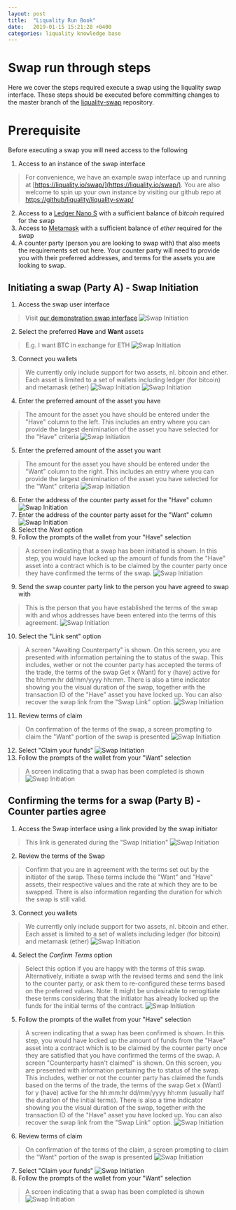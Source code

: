 ```yaml
---
layout: post
title:  "Liquality Run Book"
date:   2019-01-15 15:21:28 +0400
categories: liquality knowledge base
---
```


# Swap run through steps

Here we cover the steps required execute a swap using the liquality swap interface. These steps should be executed before committing changes to the master branch of the [liquality-swap](https://github.com/liquality/liquality-swap) repository.

# Prerequisite

Before executing a swap you will need access to the following

1. Access to an instance of the swap interface
> For convenience, we have an example swap interface up and running at [https://liquality.io/swap/](https://liquality.io/swap/). You are also welcome to spin up your own instance by visiting our github repo at [https://github/liquality/liquality-swap/](https://github/liquality/liquality-swap/)
2. Access to a [Ledger Nano S](https://www.ledger.com/products/ledger-nano-s) with a sufficient balance of *bitcoin* required for the swap
3. Access to [Metamask](https://metamask.io/) with a sufficient balance of *ether* required for the swap
4. A counter party (person you are looking to swap with) that also meets the requirements set out here. Your counter party will need to provide you with their preferred addresses, and terms for the assets you are looking to swap.


## Initiating a swap (Party A) - Swap Initiation



1. Access the swap user interface
> Visit [our demonstration swap interface](https://liquality.io)
![Swap Initiation](/assets/initiate_1.png)
2. Select the preferred **Have** and **Want** assets
> E.g. I want BTC in exchange for ETH
![Swap Initiation](/assets/initiate_2.png)
3. Connect you wallets
> We currently only include support for two assets, nl. bitcoin and ether. Each asset is limited to a set of wallets including ledger (for bitcoin) and metamask (ether)
![Swap Initiation](/assets/initiate_3.png)
![Swap Initiation](/assets/initiate_4.png)
4. Enter the preferred amount of the asset you have
> The amount for the asset you have should be entered under the "Have" column to the left. This includes an entry where you can provide the largest denimination of the asset you have selected for the "Have" criteria
![Swap Initiation](/assets/initiate_6.png)

5. Enter the preferred amount of the asset you want
> The amount for the asset you have should be entered under the "Want" column to the right. This includes an entry where you can provide the largest denimination of the asset you have selected for the "Want" criteria
![Swap Initiation](/assets/initiate_5.png)
6. Enter the address of the counter party asset for the "Have" column
![Swap Initiation](/assets/initiate_7.png)
7. Enter the address of the counter party asset for the "Want" column
![Swap Initiation](/assets/initiate_8.png)
8. Select the *Next* option
9. Follow the prompts of the wallet from your "Have" selection
> A screen indicating that a swap has been initiated is shown. In this step, you would have locked up the amount of funds from the "Have" asset into a contract which is to be claimed by the counter party once they have confirmed the terms of the swap.
![Swap Initiation](/assets/initiate_9.png)
9. Send the swap counter party link to the person you have agreed to swap with
> This is the person that you have established the terms of the swap with and whos addresses have been entered into the terms of this agreement.
![Swap Initiation](/assets/initiate_10.png)
10. Select the "Link sent" option
> A screen "Awaiting Counterparty" is shown. On this screen, you are presented with information pertaining the to status of the swap. This includes, wether or not the counter party has accepted the terms of the trade, the terms of the swap Get x (Want) for y (have) active for the hh:mm:hr dd/mm/yyyy hh:mm. There is also a time indicator showing you the visual duration of the swap, together with the transaction ID of the "Have" asset you have locked up. You can also recover the swap link from the "Swap Link" option.
![Swap Initiation](/assets/initiate_11.png)
11. Review terms of claim
> On confirmation of the terms of the swap, a screen prompting to claim the "Want" portion of the swap is presented
![Swap Initiation](/assets/initiate_12.png)
12. Select "Claim your funds"
![Swap Initiation](/assets/initiate_13.png)
13. Follow the prompts of the wallet from your "Want" selection
> A screen indicating that a swap has been completed is shown
![Swap Initiation](/assets/initiate_14.png)

## Confirming the terms for a swap (Party B) - Counter parties agree
1. Access the Swap interface using a link provided by the swap initiator
> This link is generated during the "Swap Initiation"
![Swap Initiation](/assets/confirm_1.png)
2. Review the terms of the Swap
> Confirm that you are in agreement with the terms set out by the initiator of the swap. These terms include the "Want" and "Have" assets, their respective values and the rate at which they are to be swapped. There is also information regarding the duration for which the swap is still valid.
3. Connect you wallets
> We currently only include support for two assets, nl. bitcoin and ether. Each asset is limited to a set of wallets including ledger (for bitcoin) and metamask (ether)
![Swap Initiation](/assets/confirm_2.png)
4. Select the *Confirm Terms* option
> Select this option if you are happy with the terms of this swap. Alternatively, initiate a swap with the revised terms and send the link to the counter party, or ask them to re-configured these terms based on the preferred values.
> Note: It might be undesirable to renogitiate these terms considering that the initiator has already locked up the funds for the initial terms of the contract.
![Swap Initiation](/assets/confirm_3.png)
5. Follow the prompts of the wallet from your "Have" selection
> A screen indicating that a swap has been confirmed is shown. In this step, you would have locked up the amount of funds from the "Have" asset into a contract which is to be claimed by the counter party once they are satisfied that you have  confirmed the terms of the swap.
> A screen "Counterparty hasn't claimed" is shown. On this screen, you are presented with information pertaining the to status of the swap. This includes, wether or not the counter party has claimed the funds based on the terms of the trade, the terms of the swap Get x (Want) for y (have) active for the hh:mm:hr dd/mm/yyyy hh:mm (usually half the duration of the initial terms). There is also a time indicator showing you the visual duration of the swap, together with the transaction ID of the "Have" asset you have locked up. You can also recover the swap link from the "Swap Link" option.
![Swap Initiation](/assets/confirm_4.png)
6. Review terms of claim
> On confirmation of the terms of the claim, a screen prompting to claim the "Want" portion of the swap is presented
![Swap Initiation](/assets/confirm_5.png)
7. Select "Claim your funds"
![Swap Initiation](/assets/confirm_6.png)
8. Follow the prompts of the wallet from your "Want" selection
> A screen indicating that a swap has been completed is shown
![Swap Initiation](/assets/confirm_7.png)
